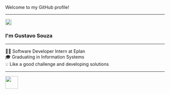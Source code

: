 <p align="left">Welcome to my GitHub profile!</p>

---

<div align="left">
  <a href="https://www.linkedin.com/in/gustavosouzaoliveira03/" target="_blank">
    <img src="https://img.shields.io/static/v1?message=LinkedIn&logo=linkedin&label=&color=0077B5&logoColor=white&labelColor=&style=for-the-badge" height="20" alt="linkedin logo" />
  </a>
</div>

### I'm Gustavo Souza  
---

👩‍💻 Software Developer Intern at Eplan  
🎓 Graduating in Information Systems  
💡 Like a good challenge and developing solutions  

---

<div align="left">
  <img src="https://skillicons.dev/icons?i=java,spring,kafka,py,docker,mysql,postgres,mongodb,dotnet,cs" height="40" />
</div>


